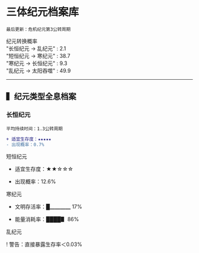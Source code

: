 # 三体纪元档案库
`最后更新：危机纪元第3公转周期`

 纪元转换概率              
    "长恒纪元 → 乱纪元" : 2.1                  
    "短恒纪元 → 寒纪元" : 38.7                    
    "寒纪元 → 长恒纪元" : 9.3                  
    "乱纪元 → 太阳吞噬" : 49.9

---

## ▍纪元类型全息档案

<div class="epoch-card">

### 长恒纪元
`平均持续时间：1.3公转周期`
```diff
+ 适宜生存度：★★★★★
- 出现概率：0.7%
```
短恒纪元

+ 适宜生存度：★★☆☆☆
- 出现概率：12.6%

寒纪元

+ 文明存活率：█▁▁▁▁ 17%
- 能量消耗率：████▋ 86%

乱纪元

! 警告：直接暴露生存率＜0.03%

